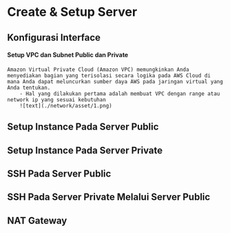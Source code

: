 # Create & Setup Server

## Konfigurasi Interface

#### Setup VPC dan Subnet Public dan Private
    Amazon Virtual Private Cloud (Amazon VPC) memungkinkan Anda menyediakan bagian yang terisolasi secara logika pada AWS Cloud di mana Anda dapat meluncurkan sumber daya AWS pada jaringan virtual yang Anda tentukan.
        - Hal yang dilakukan pertama adalah membuat VPC dengan range atau network ip yang sesuai kebutuhan
        ![text](./network/asset/1.png)

## Setup Instance Pada Server Public

## Setup Instance Pada Server Private

## SSH Pada Server Public

## SSH Pada Server Private Melalui Server Public

## NAT Gateway